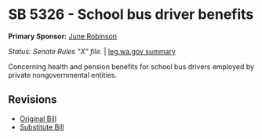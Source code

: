 # SB 5326 - School bus driver benefits
**Primary Sponsor:** [June Robinson](/person/leg/june.robinson.md)

*Status: Senate Rules "X" file.* | [leg.wa.gov summary](https://app.leg.wa.gov/billsummary?BillNumber=5326&Year=2021)

Concerning health and pension benefits for school bus drivers employed by private nongovernmental entities.

## Revisions
* [Original Bill](1/)
* [Substitute Bill](S/)